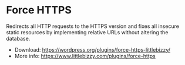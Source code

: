 # Force HTTPS

Redirects all HTTP requests to the HTTPS version and fixes all insecure static resources by implementing relative URLs without altering the database.

* Download: https://wordpress.org/plugins/force-https-littlebizzy/
* More info: https://www.littlebizzy.com/plugins/force-https
